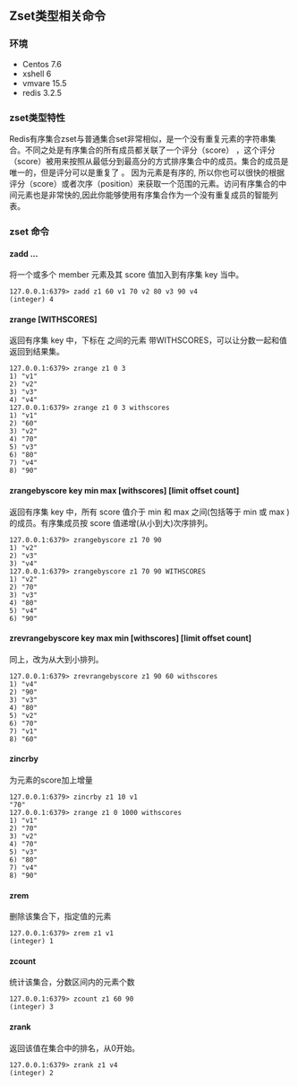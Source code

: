 ## Zset类型相关命令

### 环境

- Centos 7.6
- xshell 6
- vmvare 15.5
- redis 3.2.5



### zset类型特性

Redis有序集合zset与普通集合set非常相似，是一个没有重复元素的字符串集合。不同之处是有序集合的所有成员都关联了一个评分（score） ，这个评分（score）被用来按照从最低分到最高分的方式排序集合中的成员。集合的成员是唯一的，但是评分可以是重复了 。
       因为元素是有序的, 所以你也可以很快的根据评分（score）或者次序（position）来获取一个范围的元素。访问有序集合的中间元素也是非常快的,因此你能够使用有序集合作为一个没有重复成员的智能列表。



### zset 命令



#### zadd  <key> <score1> <value1>  <score2> <value2>...

将一个或多个 member 元素及其 score 值加入到有序集 key 当中。

```shell
127.0.0.1:6379> zadd z1 60 v1 70 v2 80 v3 90 v4
(integer) 4
```



#### zrange <key>  <start> <stop>  [WITHSCORES]   

返回有序集 key 中，下标在<start> <stop>之间的元素
带WITHSCORES，可以让分数一起和值返回到结果集。

```shell
127.0.0.1:6379> zrange z1 0 3
1) "v1"
2) "v2"
3) "v3"
4) "v4"
127.0.0.1:6379> zrange z1 0 3 withscores
1) "v1"
2) "60"
3) "v2"
4) "70"
5) "v3"
6) "80"
7) "v4"
8) "90"
```



#### zrangebyscore key min max [withscores] [limit offset count]

返回有序集 key 中，所有 score 值介于 min 和 max 之间(包括等于 min 或 max )的成员。有序集成员按 score 值递增(从小到大)次序排列。 

```shell
127.0.0.1:6379> zrangebyscore z1 70 90
1) "v2"
2) "v3"
3) "v4"
127.0.0.1:6379> zrangebyscore z1 70 90 WITHSCORES
1) "v2"
2) "70"
3) "v3"
4) "80"
5) "v4"
6) "90"
```



#### zrevrangebyscore key max min [withscores] [limit offset count]

同上，改为从大到小排列。 

```shell
127.0.0.1:6379> zrevrangebyscore z1 90 60 withscores
1) "v4"
2) "90"
3) "v3"
4) "80"
5) "v2"
6) "70"
7) "v1"
8) "60"
```



#### zincrby <key> <increment> <value>

为元素的score加上增量

```shell
127.0.0.1:6379> zincrby z1 10 v1
"70"
127.0.0.1:6379> zrange z1 0 1000 withscores
1) "v1"
2) "70"
3) "v2"
4) "70"
5) "v3"
6) "80"
7) "v4"
8) "90"
```



#### zrem  <key>  <value>  

删除该集合下，指定值的元素 

```shell
127.0.0.1:6379> zrem z1 v1
(integer) 1
```



#### zcount <key>  <min>  <max> 

统计该集合，分数区间内的元素个数 

```shell
127.0.0.1:6379> zcount z1 60 90
(integer) 3
```



#### zrank <key>  <value> 

返回该值在集合中的排名，从0开始。

```shell
127.0.0.1:6379> zrank z1 v4
(integer) 2
```


